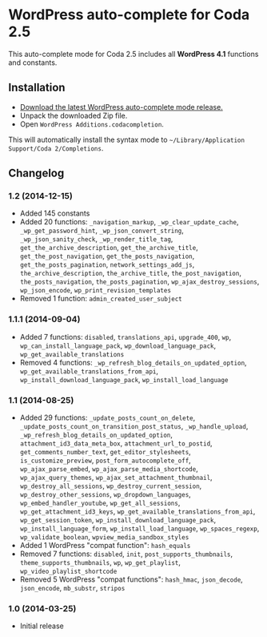 # WordPress auto-complete for Coda 2.5

This auto-complete mode for Coda 2.5 includes all __WordPress 4.1__ functions and constants.

## Installation

* [Download the latest WordPress auto-complete mode release.](https://github.com/tillkruess/Coda-WordPress-Mode/archive/1.2.zip)
* Unpack the downloaded Zip file.
* Open `WordPress Additions.codacompletion`.

This will automatically install the syntax mode to `~/Library/Application Support/Coda 2/Completions`.

## Changelog

### 1.2 (2014-12-15)

  - Added 145 constants
  - Added 20 functions: `_navigation_markup`, `_wp_clear_update_cache`, `_wp_get_password_hint`, `_wp_json_convert_string`, `_wp_json_sanity_check`, `_wp_render_title_tag`, `get_the_archive_description`, `get_the_archive_title`, `get_the_post_navigation`, `get_the_posts_navigation`, `get_the_posts_pagination`, `network_settings_add_js`, `the_archive_description`, `the_archive_title`, `the_post_navigation`, `the_posts_navigation`, `the_posts_pagination`, `wp_ajax_destroy_sessions`, `wp_json_encode`, `wp_print_revision_templates`
  - Removed 1 function: `admin_created_user_subject`

### 1.1.1 (2014-09-04)

  - Added 7 functions: `disabled`, `translations_api`, `upgrade_400`, `wp`, `wp_can_install_language_pack`, `wp_download_language_pack`, `wp_get_available_translations`
  - Removed 4 functions: `_wp_refresh_blog_details_on_updated_option`, `wp_get_available_translations_from_api`, `wp_install_download_language_pack`, `wp_install_load_language`

### 1.1 (2014-08-25)

  - Added 29 functions: `_update_posts_count_on_delete`, `_update_posts_count_on_transition_post_status`, `_wp_handle_upload`, `_wp_refresh_blog_details_on_updated_option`, `attachment_id3_data_meta_box`, `attachment_url_to_postid`, `get_comments_number_text`, `get_editor_stylesheets`, `is_customize_preview`, `post_form_autocomplete_off`, `wp_ajax_parse_embed`, `wp_ajax_parse_media_shortcode`, `wp_ajax_query_themes`, `wp_ajax_set_attachment_thumbnail`, `wp_destroy_all_sessions`, `wp_destroy_current_session`, `wp_destroy_other_sessions`, `wp_dropdown_languages`, `wp_embed_handler_youtube`, `wp_get_all_sessions`, `wp_get_attachment_id3_keys`, `wp_get_available_translations_from_api`, `wp_get_session_token`, `wp_install_download_language_pack`, `wp_install_language_form`, `wp_install_load_language`, `wp_spaces_regexp`, `wp_validate_boolean`, `wpview_media_sandbox_styles`
  - Added 1 WordPress "compat function": `hash_equals`
  - Removed 7 functions: `disabled`, `init`, `post_supports_thumbnails`, `theme_supports_thumbnails`, `wp`, `wp_get_playlist`, `wp_video_playlist_shortcode`
  - Removed 5 WordPress "compat functions": `hash_hmac`, `json_decode`, `json_encode`, `mb_substr`, `stripos`

### 1.0 (2014-03-25)

  - Initial release
